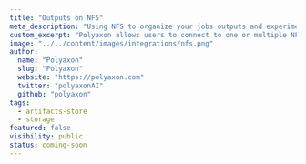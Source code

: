 ```yaml
---
title: "Outputs on NFS"
meta_description: "Using NFS to organize your jobs outputs and experiment artifacts."
custom_excerpt: "Polyaxon allows users to connect to one or multiple NFS servers to store job outputs and experiment artifacts."
image: "../../content/images/integrations/nfs.png"
author:
  name: "Polyaxon"
  slug: "Polyaxon"
  website: "https://polyaxon.com"
  twitter: "polyaxonAI"
  github: "polyaxon"
tags: 
  - artifacts-store
  - storage
featured: false
visibility: public
status: coming-soon
---
```

